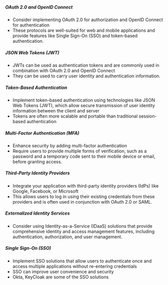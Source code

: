 ##### OAuth 2.0 and OpenID Connect

- Consider implementing OAuth 2.0 for authorization and OpenID Connect for authentication
- These protocols are well-suited for web and mobile applications and provide features like Single Sign-On (SSO) and token-based authentication.
##### JSON Web Tokens (JWT)

- JWTs can be used as authentication tokens and are commonly used in combination with OAuth 2.0 and OpenID Connect
- They can be used to carry user identity and authentication information.
##### Token-Based Authentication

- Implement token-based authentication using technologies like JSON Web Tokens (JWT), which allow secure transmission of user identity information between the client and server
- Tokens are often more scalable and portable than traditional session-based authentication
##### Multi-Factor Authentication (MFA)

- Enhance security by adding multi-factor authentication
- Require users to provide multiple forms of verification, such as a password and a temporary code sent to their mobile device or email, before granting access.
##### Third-Party Identity Providers

- Integrate your application with third-party identity providers (IdPs) like Google, Facebook, or Microsoft
- This allows users to log in using their existing credentials from these providers and is often used in conjunction with OAuth 2.0 or SAML.
##### Externalized Identity Services

- Consider using Identity-as-a-Service (IDaaS) solutions that provide comprehensive identity and access management features, including authentication, authorization, and user management.
##### Single Sign-On (SSO)

- Implement SSO solutions that allow users to authenticate once and access multiple applications without re-entering credentials
- SSO can improve user convenience and security
- Okta, KeyCloak are some of the SSO solutions